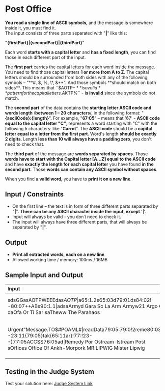 # Post Office  
  
**You read a single line of ASCII symbols**, and the message is somewhere inside it, you must find it.  
The input consists of three parts separated with "**|**" like this:  

"**{firstPart}|{secondPart}|{thirdPart}**"  

Each word **starts with a capital letter** and **has a fixed length**, you can find those in each different part of the input.  

The **first part** carries the capital letters for each word inside the message. You need to find those capital letters **1 or more from A to Z**.
The capital letters should be surrounded from both sides with any of the following symbols – "**#, $, %, \*, &**".
And those symbols **should match on both sides**. This means that ``$AOTP$`` - **is a valid** pattern for the capital letters. ``$AKTP%`` - **is invalid** since the symbols do not match.  

The **second part** of the data contains the **starting letter ASCII code and words length** /**between 1 – 20 characters**/, in the following format: "**{asciiCode}:{length}**".
For example, "**67:05**" – means that '67' - **ASCII code equal to the capital letter "C"**, represents a word starting with "C" with the following 5 characters:
like "**Carrot**". The **ASCII code** should be a **capital letter equal to a letter from the first part**. Word's length **should be exactly 2 digits**.
Length **less than 10 will always have a padding zero**, you don't need to check that.  

The **third part** of the message are **words separated by spaces**.
Those **words have to start with the Capital letter [A…Z] equal to the ASCII code** and have **exactly the length for each capital letter** you have found **in the second part**.
Those **words can contain any ASCII symbol without spaces**.  

When you find a **valid word**, you have to **print it on a new line**. 
  
## Input / Constraints

-	On the first line – the text is in form of three different parts separated by "**|**". **There can be any ASCII character inside the input, except** '**|**'.
-	Input will always be valid - you don’t need to check it.
-	The input will always have three different parts, that will always be separated by "**|**".
  
## Output  

-	**Print all extracted words, each on a new line**.
-	Allowed working time / memory: 100ms / 16MB

## Sample Input and Output  
    
| **Input** | **Output** |  
| :--- | :--- | 
| sdsGGasAOTPWEEEdas$AOTP$\|a65:1.2s65:03d79:01ds84:02! -80:07++ABs90:1.1\|adsaArmyd Gara So La Arm Armyw21 Argo O daOfa Or Ti Sar saTheww The Parahaos | Argo<br> Or<br> The<br> Parahaos |
| Urgent"Message.TO$#POAML#\|readData79:05:79:0!2reme80:03--23:11{79:05}tak{65:11ar}!77:!23--)77:05ACCSS76:05ad\|Remedy Por Ostream :Istream Post sOffices Office Of Ankh-Morpork MR.LIPWIG Mister Lipwig | Post<br> Office<br> Ankh-Morpork<br> Mister<br> Lipwig |

## Testing in the Judge System  
    
Test your solution here: [Judge System Link](https://judge.softuni.org/Contests/Practice/Index/1754#2)
